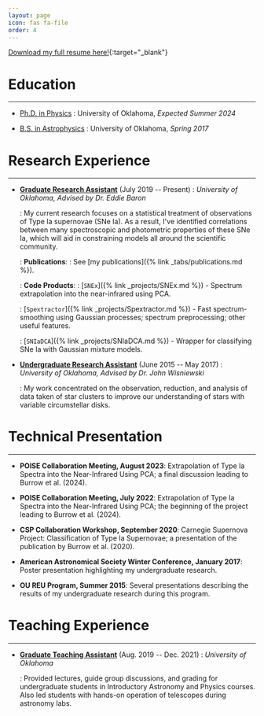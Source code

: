 ```yaml
---
layout: page
icon: fas fa-file
order: 4
---
```


[Download my full resume here!](/assets/resume/burrow_resume.pdf){:target="_blank"}

# Education
---

- <ins>Ph.D. in Physics</ins>
  : University of Oklahoma, *Expected Summer 2024*

- <ins>B.S. in Astrophysics</ins>
  : University of Oklahoma, *Spring 2017*

# Research Experience
---

- **<ins>Graduate Research Assistant</ins>** (July 2019 -- Present)
  : *University of Oklahoma, Advised by Dr. Eddie Baron*

  : My current research focuses on a statistical treatment of observations of Type Ia supernovae (SNe Ia). As a result, I've identified correlations between many spectroscopic and photometric properties of these SNe Ia, which will aid in constraining models all around the scientific community.

  : **Publications**:
    : See [my publications]({% link _tabs/publications.md %}).

  : **Code Products**:
    : [`SNEx`]({% link _projects/SNEx.md %}) - Spectrum extrapolation into the near-infrared using PCA.

    : [`Spextractor`]({% link _projects/Spextractor.md %}) - Fast spectrum-smoothing using Gaussian processes; spectrum preprocessing; other useful features.

    : [`SNIaDCA`]({% link _projects/SNIaDCA.md %}) - Wrapper for classifying SNe Ia with Gaussian mixture models.

- **<ins>Undergraduate Research Assistant</ins>** (June 2015 -- May 2017)
  : *University of Oklahoma, Advised by Dr. John Wisniewski*

  : My work concentrated on the observation, reduction, and analysis of data taken of star clusters to improve our understanding of stars with variable circumstellar disks.

# Technical Presentation
---

* **POISE Collaboration Meeting, August 2023**: Extrapolation of Type Ia Spectra into the Near-Infrared Using PCA; a final discussion leading to Burrow et al. (2024).

* **POISE Collaboration Meeting, July 2022**: Extrapolation of Type Ia Spectra into the Near-Infrared Using PCA; the beginning of the project leading to Burrow et al. (2024).

* **CSP Collaboration Workshop, September 2020**: Carnegie Supernova Project: Classification of Type Ia Supernovae; a presentation of the publication by Burrow et al. (2020).

* **American Astronomical Society Winter Conference, January 2017**: Poster presentation highlighting my undergraduate research.

* **OU REU Program, Summer 2015**: Several presentations describing the results of my undergraduate research during this program.

# Teaching Experience
---

- **<ins>Graduate Teaching Assistant</ins>** (Aug. 2019 -- Dec. 2021)
  : *University of Oklahoma*

  : Provided lectures, guide group discussions, and grading for undergraduate students in Introductory Astronomy and Physics courses. Also led students with hands-on operation of telescopes during astronomy labs.